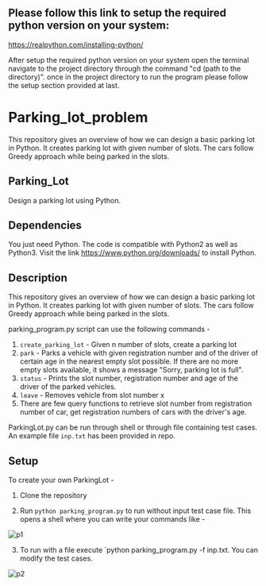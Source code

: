 ## Please follow this link to setup the required python version on your system:
https://realpython.com/installing-python/

After setup the required python version on your system open the terminal navigate to the project directory through the command "cd (path to the directory)".
once in the project directory to run the program please follow the setup section provided at last. 

# Parking_lot_problem
This repository gives an overview of how we can design a basic parking lot in Python. It creates parking lot with given number of slots. The cars follow Greedy approach while being parked in the slots.

## Parking_Lot
Design a parking lot using Python.

## Dependencies

You just need Python. The code is compatible with Python2 as well as Python3. Visit the link https://www.python.org/downloads/ to install Python. 

## Description

This repository gives an overview of how we can design a basic parking lot in Python. It creates parking lot with given number of slots. The cars follow Greedy approach while being parked in the slots.

parking_program.py script can use the following commands -

1. `create_parking_lot` - Given n number of slots, create a parking lot
2. `park` - Parks a vehicle with given registration number and of the driver of certain age in the nearest empty slot possible. If there are no more empty slots available, it shows a message "Sorry, parking lot is full".
3. `status` - Prints the slot number, registration number and age of the driver of the parked vehicles.
4. `leave` - Removes vehicle from slot number x
5. There are few query functions to retrieve slot number from registration number of car, get registration numbers of cars with the driver's age.

ParkingLot.py can be run through shell or through file containing test cases. An example file `inp.txt` has been provided in repo.


## Setup

To create your own ParkingLot - 

1. Clone the repository

2. Run `python parking_program.py` to run without input test case file. This opens a shell where you can write your commands like -

  ![p1](https://user-images.githubusercontent.com/19779081/61169444-24e41a80-a57b-11e9-93bc-32e3f290031d.png)
  
3. To run with a file execute `python parking_program.py -f inp.txt. You can modify the test cases.
  
  ![p2](https://user-images.githubusercontent.com/19779081/61169533-7f31ab00-a57c-11e9-9bf6-9d9aa09177d0.png)

